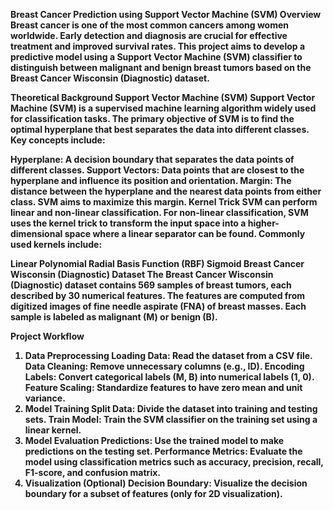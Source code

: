 <b>Breast Cancer Prediction using Support Vector Machine (SVM)<b>
<b>Overview<b>
<br>Breast cancer is one of the most common cancers among women worldwide. Early detection and diagnosis are crucial for effective treatment and improved survival rates. This project aims to develop a predictive model using a Support Vector Machine (SVM) classifier to distinguish between malignant and benign breast tumors based on the Breast Cancer Wisconsin (Diagnostic) dataset.<br>

Theoretical Background
Support Vector Machine (SVM)
Support Vector Machine (SVM) is a supervised machine learning algorithm widely used for classification tasks. The primary objective of SVM is to find the optimal hyperplane that best separates the data into different classes. Key concepts include:

Hyperplane: A decision boundary that separates the data points of different classes.
Support Vectors: Data points that are closest to the hyperplane and influence its position and orientation.
Margin: The distance between the hyperplane and the nearest data points from either class. SVM aims to maximize this margin.
Kernel Trick
SVM can perform linear and non-linear classification. For non-linear classification, SVM uses the kernel trick to transform the input space into a higher-dimensional space where a linear separator can be found. Commonly used kernels include:

Linear
Polynomial
Radial Basis Function (RBF)
Sigmoid
Breast Cancer Wisconsin (Diagnostic) Dataset
The Breast Cancer Wisconsin (Diagnostic) dataset contains 569 samples of breast tumors, each described by 30 numerical features. The features are computed from digitized images of fine needle aspirate (FNA) of breast masses. Each sample is labeled as malignant (M) or benign (B).

Project Workflow
1. Data Preprocessing
Loading Data: Read the dataset from a CSV file.
Data Cleaning: Remove unnecessary columns (e.g., ID).
Encoding Labels: Convert categorical labels (M, B) into numerical labels (1, 0).
Feature Scaling: Standardize features to have zero mean and unit variance.
2. Model Training
Split Data: Divide the dataset into training and testing sets.
Train Model: Train the SVM classifier on the training set using a linear kernel.
3. Model Evaluation
Predictions: Use the trained model to make predictions on the testing set.
Performance Metrics: Evaluate the model using classification metrics such as accuracy, precision, recall, F1-score, and confusion matrix.
4. Visualization (Optional)
Decision Boundary: Visualize the decision boundary for a subset of features (only for 2D visualization).
